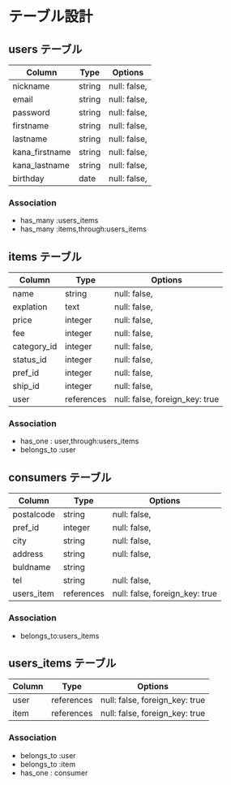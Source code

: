 # テーブル設計

## users テーブル

| Column         | Type    | Options      |
| ---------------| --------| -------------|
| nickname       | string  | null: false, |
| email          | string  | null: false, |
| password       | string  | null: false, |
| firstname      | string  | null: false, |
| lastname       | string  | null: false, |
| kana_firstname | string  | null: false, |
| kana_lastname  | string  | null: false, |
| birthday       | date    | null: false, |

### Association
- has_many :users_items
- has_many :items,through:users_items

## items テーブル

| Column      | Type       | Options                        |
| ------------| -----------| -------------------------------|
| name        | string     | null: false,                   |
| explation   | text       | null: false,                   |
| price       | integer    | null: false,                   |
| fee         | integer    | null: false,                   |
| category_id | integer    | null: false,                   |
| status_id   | integer    | null: false,                   |
| pref_id     | integer    | null: false,                   |
| ship_id     | integer    | null: false,                   |
| user        | references | null: false, foreign_key: true |

### Association
- has_one : user,through:users_items
- belongs_to :user

## consumers テーブル

| Column      | Type       | Options                        |
| ------------| -----------| -------------------------------|
| postalcode  | string     | null: false,                   |
| pref_id     | integer    | null: false,                   |
| city        | string     | null: false,                   |
| address     | string     | null: false,                   |
| buldname    | string     |                                |
| tel         | string     | null: false,                   |
| users_item  | references | null: false, foreign_key: true |


### Association
- belongs_to:users_items


## users_items テーブル

| Column      | Type       | Options                        |
| ------------| -----------| -------------------------------|
| user        | references | null: false, foreign_key: true |
| item        | references | null: false, foreign_key: true |

### Association
- belongs_to :user
- belongs_to :item
- has_one : consumer